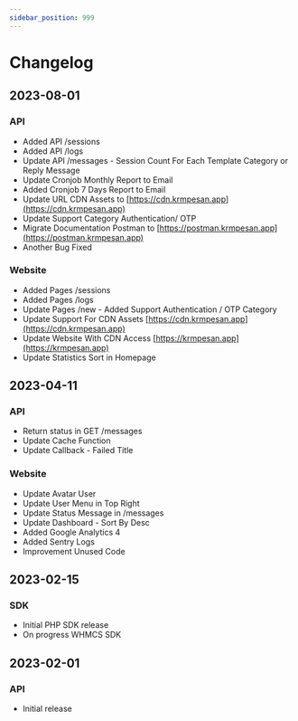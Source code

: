 ```yaml
---
sidebar_position: 999
---
```


# Changelog

## 2023-08-01

### API

- Added API /sessions
- Added API /logs
- Update API /messages - Session Count For Each Template Category or Reply Message
- Update Cronjob Monthly Report to Email
- Added Cronjob 7 Days Report to Email
- Update URL CDN Assets to [https://cdn.krmpesan.app](https://cdn.krmpesan.app)
- Update Support Category Authentication/ OTP
- Migrate Documentation Postman to [https://postman.krmpesan.app](https://postman.krmpesan.app)
- Another Bug Fixed

### Website

- Added Pages /sessions
- Added Pages /logs
- Update Pages /new - Added Support Authentication / OTP Category
- Update Support For CDN Assets [https://cdn.krmpesan.app](https://cdn.krmpesan.app)
- Update Website With CDN Access [https://krmpesan.app](https://krmpesan.app)
- Update Statistics Sort in Homepage

## 2023-04-11

### API

- Return status in GET /messages
- Update Cache Function
- Update Callback - Failed Title

### Website

- Update Avatar User
- Update User Menu in Top Right
- Update Status Message in /messages
- Update Dashboard - Sort By Desc
- Added Google Analytics 4
- Added Sentry Logs
- Improvement Unused Code

## 2023-02-15

### SDK

- Initial PHP SDK release
- On progress WHMCS SDK

## 2023-02-01

### API

- Initial release
